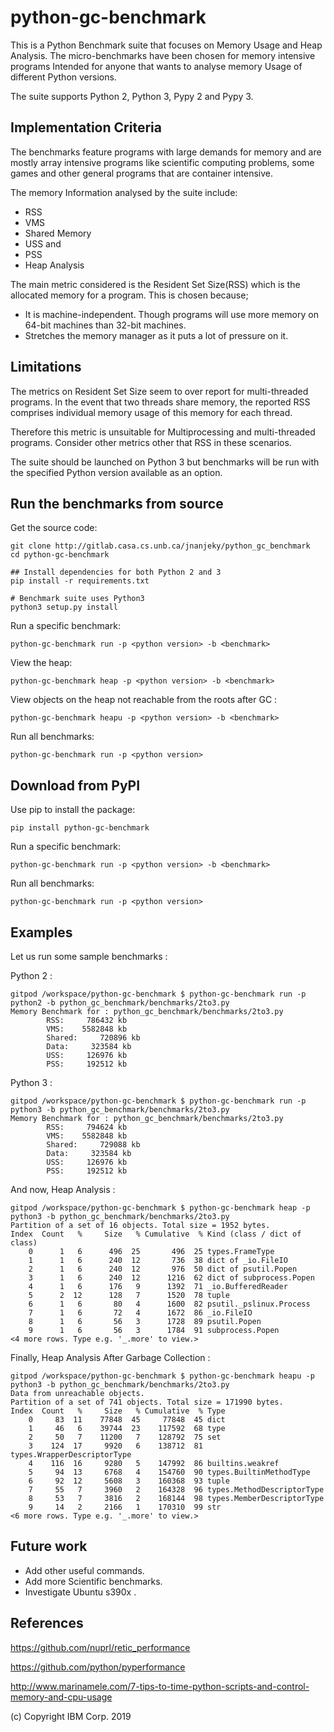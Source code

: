 <!--
Copyright (c) 2016, 2019 IBM Corp. and others

This program and the accompanying materials are made available under
the terms of the Eclipse Public License 2.0 which accompanies this
distribution and is available at https://www.eclipse.org/legal/epl-2.0/
or the Apache License, Version 2.0 which accompanies this distribution and
is available at https://www.apache.org/licenses/LICENSE-2.0.
-->

# python-gc-benchmark

This is a Python Benchmark suite that focuses on Memory Usage and Heap Analysis. The micro-benchmarks
have been chosen for memory intensive programs Intended for anyone that wants to analyse memory Usage
of different Python versions.

The suite supports Python 2, Python 3, Pypy 2 and Pypy 3.

## Implementation Criteria

The benchmarks feature programs with large demands for memory and are mostly array intensive programs like scientific
computing problems, some games and other general programs that are container intensive.

The memory Information analysed by the suite include:

+ RSS
+ VMS
+ Shared Memory
+ USS and
+ PSS
+ Heap Analysis

The main metric considered is the Resident Set Size(RSS) which is the allocated memory
for a program. This is chosen because;

+ It is machine-independent. Though programs will use more memory on 64-bit machines than
32-bit machines.
+ Stretches the memory manager as it puts a lot of pressure on it.

## Limitations

The metrics on Resident Set Size seem to over report for multi-threaded programs. In the event that
two threads share memory, the reported RSS comprises individual memory usage of this memory for each thread.

Therefore this metric is unsuitable for Multiprocessing and multi-threaded programs. Consider other metrics
other that RSS in these scenarios.

The suite should be launched on Python 3 but benchmarks will be run with the specified Python version available
as an option.

## Run the benchmarks from source

Get the source code:

    git clone http://gitlab.casa.cs.unb.ca/jnanjeky/python_gc_benchmark
    cd python-gc-benchmark

    ## Install dependencies for both Python 2 and 3
    pip install -r requirements.txt

    # Benchmark suite uses Python3
    python3 setup.py install

Run a specific benchmark:

    python-gc-benchmark run -p <python version> -b <benchmark>

View the heap:

    python-gc-benchmark heap -p <python version> -b <benchmark>

View objects on the heap not reachable from the roots after GC :

    python-gc-benchmark heapu -p <python version> -b <benchmark>

Run all benchmarks:

    python-gc-benchmark run -p <python version>

## Download from PyPI

Use pip to install the package:

    pip install python-gc-benchmark

Run a specific benchmark:

    python-gc-benchmark run -p <python version> -b <benchmark>

Run all benchmarks:

    python-gc-benchmark run -p <python version>

## Examples

Let us run some sample benchmarks :

Python 2 :

    gitpod /workspace/python-gc-benchmark $ python-gc-benchmark run -p python2 -b python_gc_benchmark/benchmarks/2to3.py
    Memory Benchmark for : python_gc_benchmark/benchmarks/2to3.py
            RSS:     786432 kb
            VMS:    5582848 kb
            Shared:     720896 kb
            Data:     323584 kb
            USS:     126976 kb
            PSS:     192512 kb

Python 3 :

    gitpod /workspace/python-gc-benchmark $ python-gc-benchmark run -p python3 -b python_gc_benchmark/benchmarks/2to3.py
    Memory Benchmark for : python_gc_benchmark/benchmarks/2to3.py
            RSS:     794624 kb
            VMS:    5582848 kb
            Shared:     729088 kb
            Data:     323584 kb
            USS:     126976 kb
            PSS:     192512 kb


And now, Heap Analysis :

    gitpod /workspace/python-gc-benchmark $ python-gc-benchmark heap -p python3 -b python_gc_benchmark/benchmarks/2to3.py
    Partition of a set of 16 objects. Total size = 1952 bytes.
    Index  Count   %     Size   % Cumulative  % Kind (class / dict of class)
        0      1   6      496  25       496  25 types.FrameType
        1      1   6      240  12       736  38 dict of _io.FileIO
        2      1   6      240  12       976  50 dict of psutil.Popen
        3      1   6      240  12      1216  62 dict of subprocess.Popen
        4      1   6      176   9      1392  71 _io.BufferedReader
        5      2  12      128   7      1520  78 tuple
        6      1   6       80   4      1600  82 psutil._pslinux.Process
        7      1   6       72   4      1672  86 _io.FileIO
        8      1   6       56   3      1728  89 psutil.Popen
        9      1   6       56   3      1784  91 subprocess.Popen
    <4 more rows. Type e.g. '_.more' to view.>

Finally, Heap Analysis After Garbage Collection :

    gitpod /workspace/python-gc-benchmark $ python-gc-benchmark heapu -p python3 -b python_gc_benchmark/benchmarks/2to3.py
    Data from unreachable objects.
    Partition of a set of 741 objects. Total size = 171990 bytes.
    Index  Count   %     Size   % Cumulative  % Type
        0     83  11    77848  45     77848  45 dict
        1     46   6    39744  23    117592  68 type
        2     50   7    11200   7    128792  75 set
        3    124  17     9920   6    138712  81 types.WrapperDescriptorType
        4    116  16     9280   5    147992  86 builtins.weakref
        5     94  13     6768   4    154760  90 types.BuiltinMethodType
        6     92  12     5608   3    160368  93 tuple
        7     55   7     3960   2    164328  96 types.MethodDescriptorType
        8     53   7     3816   2    168144  98 types.MemberDescriptorType
        9     14   2     2166   1    170310  99 str
    <6 more rows. Type e.g. '_.more' to view.>

## Future work

+ Add other useful commands.
+ Add more Scientific benchmarks.
+ Investigate Ubuntu s390x .

## References

https://github.com/nuprl/retic_performance

https://github.com/python/pyperformance

http://www.marinamele.com/7-tips-to-time-python-scripts-and-control-memory-and-cpu-usage

(c) Copyright IBM Corp. 2019
